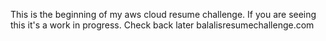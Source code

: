 This is the beginning of my aws cloud resume challenge. If you are seeing this it's a work in progress. Check back later
 balalisresumechallenge.com
